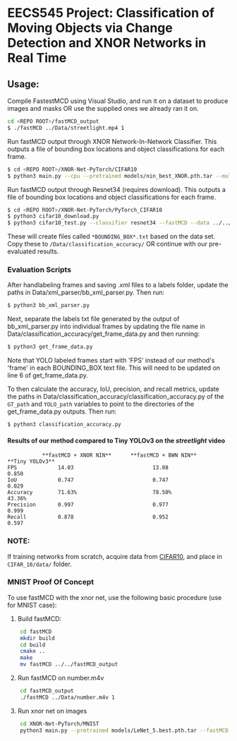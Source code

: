 # EECS545 Project: Classification of Moving Objects via Change Detection and XNOR Networks in Real Time

## Usage:
Compile FastestMCD using Visual Studio, and run it on a dataset to produce images and masks OR use the supplied ones we already ran it on.
```bash
cd <REPO ROOT>/fastMCD_output
$ ./fastMCD ../Data/streetlight.mp4 1
```

Run fastMCD output through XNOR Network-In-Network Classifier. This outputs a file of bounding box locations and object classifications for each frame.
```bash
$ cd <REPO ROOT>/XNOR-Net-PyTorch/CIFAR10
$ python3 main.py --cpu --pretrained models/nin_best_XNOR.pth.tar --multi_fastMCD ../../fastMCD_output/streetlight_results --label 1
```

Run fastMCD output through Resnet34 (requires download). This outputs a file of bounding box locations and object classifications for each frame.
```bash
$ cd <REPO ROOT>/XNOR-Net-PyTorch/PyTorch_CIFAR10
$ python3 cifar10_download.py
$ python3 cifar10_test.py --classifier resnet34 --fastMCD --data ../../fastMCD_output/streetlight_results --label 1
```

These will create files called `*BOUNDING_BOX*.txt` based on the data set. Copy these to `/Data/classification_accuracy/` OR continue with our
pre-evaluated results.

### Evaluation Scripts
After handlabeling frames and saving .xml files to a labels folder, update the paths in Data/xml_parser/bb_xml_parser.py. Then run:
```bash
$ python3 bb_xml_parser.py
```
Next, separate the labels txt file generated by the output of bb_xml_parser.py into individual frames by updating the file name in Data/classification_accuracy/get_frame_data.py and then running:
```bash
$ python3 get_frame_data.py
```
Note that YOLO labeled frames start with 'FPS' instead of our method's 'frame' in each BOUNDING_BOX text file. This will need to be updated on line 6 of get_frame_data.py. 

To then calculate the accuracy, IoU, precision, and recall metrics, update the paths in Data/classification_accuracy/classification_accuracy.py of the `GT_path` and `YOLO_path` variables to point to the directories of the get_frame_data.py outputs. Then run:
```bash
$ python3 classification_accuracy.py
```
#### Results of our method compared to Tiny YOLOv3 on the *streetlight* video
```
           **fastMCD + XNOR NIN**      **fastMCD + BWN NIN**        **Tiny YOLOv3**
FPS             14.03                         13.08                      0.850
IoU             0.747                         0.747                      0.029
Accuracy        71.63%                        78.50%                     43.36%
Precision       0.997                         0.977                      0.999
Recall          0.878                         0.952                      0.597
```

### NOTE:
If training networks from scratch, acquire data from [CIFAR10](https://www.cs.toronto.edu/~kriz/cifar.html), and place in `CIFAR_10/data/` folder.
### MNIST Proof Of Concept
To use fastMCD with the xnor net, use the following basic procedure (use for MNIST case):

1) Build fastMCD:
```bash
    cd fastMCD
    mkdir build
    cd build
    cmake ..
    make
    mv fastMCD ../../fastMCD_output
```

2) Run fastMCD on number.m4v
```bash
    cd fastMCD_output
    ./fastMCD ../Data/number.m4v 1
```

3) Run xnor net on images
```bash
    cd XNOR-Net-PyTorch/MNIST
    python3 main.py --pretrained models/LeNet_5.best.pth.tar --fastMCD ../fastMCD_output/results/
```

